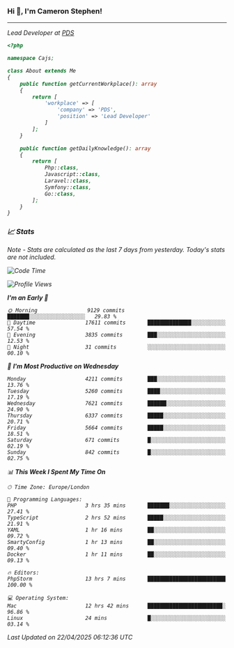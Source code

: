 ### Hi 👋, I'm Cameron Stephen!
<hr>
<p><em>Lead Developer at <a href="https://prindatasolutions.co.uk">PDS</a></p>


```php
<?php

namespace Cajs;

class About extends Me
{
    public function getCurrentWorkplace(): array
    {
        return [
            'workplace' => [
                'company' => 'PDS',
                'position' => 'Lead Developer'
            ]
        ];
    }

    public function getDailyKnowledge(): array
    {
        return [
            Php::class,
            Javascript::class,
            Laravel::class,
            Symfony::class,
            Go::class,
        ];
    }
}
```

### 📈 Stats
<p><em>Note - Stats are calculated as the last 7 days from yesterday. Today's stats are not included.</em></p>


<!--START_SECTION:waka-->
![Code Time](http://img.shields.io/badge/Code%20Time-4%2C472%20hrs%2038%20mins-blue)

![Profile Views](http://img.shields.io/badge/Profile%20Views-0-blue)

**I'm an Early 🐤** 

```text
🌞 Morning                9129 commits        ███████░░░░░░░░░░░░░░░░░░   29.83 % 
🌆 Daytime                17611 commits       ██████████████░░░░░░░░░░░   57.54 % 
🌃 Evening                3835 commits        ███░░░░░░░░░░░░░░░░░░░░░░   12.53 % 
🌙 Night                  31 commits          ░░░░░░░░░░░░░░░░░░░░░░░░░   00.10 % 
```
📅 **I'm Most Productive on Wednesday** 

```text
Monday                   4211 commits        ███░░░░░░░░░░░░░░░░░░░░░░   13.76 % 
Tuesday                  5260 commits        ████░░░░░░░░░░░░░░░░░░░░░   17.19 % 
Wednesday                7621 commits        ██████░░░░░░░░░░░░░░░░░░░   24.90 % 
Thursday                 6337 commits        █████░░░░░░░░░░░░░░░░░░░░   20.71 % 
Friday                   5664 commits        █████░░░░░░░░░░░░░░░░░░░░   18.51 % 
Saturday                 671 commits         █░░░░░░░░░░░░░░░░░░░░░░░░   02.19 % 
Sunday                   842 commits         █░░░░░░░░░░░░░░░░░░░░░░░░   02.75 % 
```


📊 **This Week I Spent My Time On** 

```text
🕑︎ Time Zone: Europe/London

💬 Programming Languages: 
PHP                      3 hrs 35 mins       ███████░░░░░░░░░░░░░░░░░░   27.41 % 
TypeScript               2 hrs 52 mins       █████░░░░░░░░░░░░░░░░░░░░   21.91 % 
YAML                     1 hr 16 mins        ██░░░░░░░░░░░░░░░░░░░░░░░   09.72 % 
SmartyConfig             1 hr 13 mins        ██░░░░░░░░░░░░░░░░░░░░░░░   09.40 % 
Docker                   1 hr 11 mins        ██░░░░░░░░░░░░░░░░░░░░░░░   09.13 % 

🔥 Editors: 
PhpStorm                 13 hrs 7 mins       █████████████████████████   100.00 % 

💻 Operating System: 
Mac                      12 hrs 42 mins      ████████████████████████░   96.86 % 
Linux                    24 mins             █░░░░░░░░░░░░░░░░░░░░░░░░   03.14 % 
```


 Last Updated on 22/04/2025 06:12:36 UTC
<!--END_SECTION:waka-->
